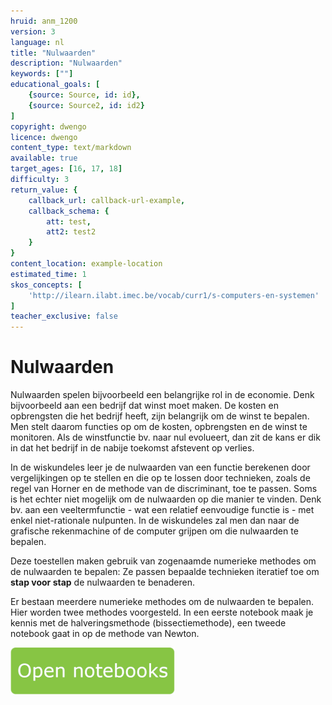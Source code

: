 ```yaml
---
hruid: anm_1200
version: 3
language: nl
title: "Nulwaarden"
description: "Nulwaarden"
keywords: [""]
educational_goals: [
    {source: Source, id: id}, 
    {source: Source2, id: id2}
]
copyright: dwengo
licence: dwengo
content_type: text/markdown
available: true
target_ages: [16, 17, 18]
difficulty: 3
return_value: {
    callback_url: callback-url-example,
    callback_schema: {
        att: test,
        att2: test2
    }
}
content_location: example-location
estimated_time: 1
skos_concepts: [
    'http://ilearn.ilabt.imec.be/vocab/curr1/s-computers-en-systemen'
]
teacher_exclusive: false
---
```


# Nulwaarden 

Nulwaarden spelen bijvoorbeeld een belangrijke rol in de economie. Denk bijvoorbeeld aan een bedrijf dat winst moet maken. De kosten en opbrengsten die het bedrijf heeft, zijn belangrijk om de winst te bepalen. Men stelt daarom functies op om de kosten, opbrengsten en de winst te monitoren. Als de winstfunctie bv. naar nul evolueert, dan zit de kans er dik in dat het bedrijf in de nabije toekomst afstevent op verlies.     

In de wiskundeles leer je de nulwaarden van een functie berekenen door vergelijkingen op te stellen en die op te lossen door technieken, zoals de regel van Horner en de methode van de discriminant, toe te passen. Soms is het echter niet mogelijk om de nulwaarden op die manier te vinden. Denk bv. aan een veeltermfunctie - wat een relatief eenvoudige functie is - met enkel niet-rationale nulpunten. In de wiskundeles zal men dan naar de grafische rekenmachine of de computer grijpen om die nulwaarden te bepalen.

Deze toestellen maken gebruik van zogenaamde numerieke methodes om de nulwaarden te bepalen: Ze passen bepaalde technieken iteratief toe om **stap voor stap** de nulwaarden te benaderen.  

Er bestaan meerdere numerieke methodes om de nulwaarden te bepalen. <br>
Hier worden twee methodes voorgesteld. In een eerste notebook maak je kennis met de halveringsmethode (bissectiemethode), een tweede notebook gaat in op de methode van Newton.   

[![](embed/Knop.png "Knop")](https://kiks.ilabt.imec.be/hub/tmplogin?id=6520 "Nulwaarden numeriek bepalen")
